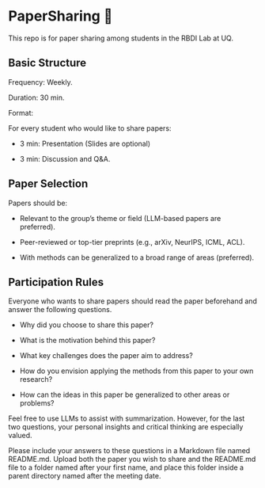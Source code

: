 # PaperSharing 📝
This repo is for paper sharing among students in the RBDI Lab at UQ.

## Basic Structure
Frequency: Weekly.

Duration: 30 min.

Format:

For every student who would like to share papers:

+ 3 min: Presentation (Slides are optional)

+ 3 min: Discussion and Q&A.

## Paper Selection

Papers should be:

+ Relevant to the group’s theme or field (LLM-based papers are preferred).

+ Peer-reviewed or top-tier preprints (e.g., arXiv, NeurIPS, ICML, ACL).

+ With methods can be generalized to a broad range of areas (preferred).

## Participation Rules

Everyone who wants to share papers should read the paper beforehand and answer the following questions.

+ Why did you choose to share this paper?

+ What is the motivation behind this paper?

+ What key challenges does the paper aim to address?

+ How do you envision applying the methods from this paper to your own research? 

+ How can the ideas in this paper be generalized to other areas or problems? 

Feel free to use LLMs to assist with summarization. However, for the last two questions, your personal insights and critical thinking are especially valued.

Please include your answers to these questions in a Markdown file named README.md. Upload both the paper you wish to share and the README.md file to a folder named after your first name, and place this folder inside a parent directory named after the meeting date.

